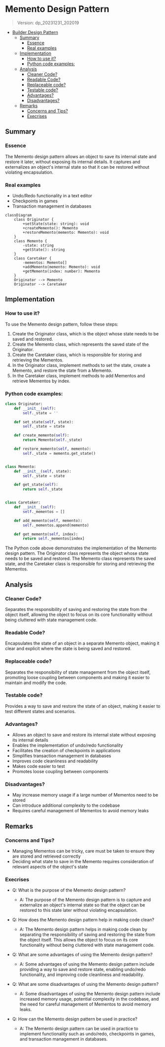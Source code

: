 
# Memento Design Pattern
> Version: dp_20231231_202019

- [Builder Design Pattern](#builder-design-pattern)
   * [Summary](#summary)
      + [Essence](#essence)
      + [Real examples](#real-examples)
   * [Implementation](#implementation)
      + [How to use it?](#how-to-use-it)
      + [Python code examples:](#python-code-examples)
   * [Analysis](#analysis)
      + [Cleaner Code?](#cleaner-code)
      + [Readable Code?](#readable-code)
      + [Replaceable code?](#replaceable-code)
      + [Testable code?](#testable-code)
      + [Advantages?](#advantages)
      + [Disadvantages?](#disadvantages)
   * [Remarks](#remarks)
      + [Concerns and Tips?](#concerns-and-tips)
      + [Execrises](#execrises)

## Summary

### Essence
The Memento design pattern allows an object to save its internal state and restore it later, without exposing its internal details. It captures and externalizes an object's internal state so that it can be restored without violating encapsulation.

### Real examples

- Undo/Redo functionality in a text editor
- Checkpoints in games
- Transaction management in databases


```mermaid
classDiagram
    class Originator {
        +setState(state: string): void
        +createMemento(): Memento
        +restoreMemento(memento: Memento): void
    }
    class Memento {
        -state: string
        +getState(): string
    }
    class Caretaker {
        -mementos: Memento[]
        +addMemento(memento: Memento): void
        +getMemento(index: number): Memento
    }
    Originator --> Memento
    Originator --> Caretaker
```

## Implementation
### How to use it?
To use the Memento design pattern, follow these steps:
1. Create the Originator class, which is the object whose state needs to be saved and restored.
2. Create the Memento class, which represents the saved state of the Originator.
3. Create the Caretaker class, which is responsible for storing and retrieving the Mementos.
4. In the Originator class, implement methods to set the state, create a Memento, and restore the state from a Memento.
5. In the Caretaker class, implement methods to add Mementos and retrieve Mementos by index.

### Python code examples:
```python
class Originator:
    def __init__(self):
        self._state = ''

    def set_state(self, state):
        self._state = state

    def create_memento(self):
        return Memento(self._state)

    def restore_memento(self, memento):
        self._state = memento.get_state()


class Memento:
    def __init__(self, state):
        self._state = state

    def get_state(self):
        return self._state


class Caretaker:
    def __init__(self):
        self._mementos = []

    def add_memento(self, memento):
        self._mementos.append(memento)

    def get_memento(self, index):
        return self._mementos[index]
```
The Python code above demonstrates the implementation of the Memento design pattern. The Originator class represents the object whose state needs to be saved and restored. The Memento class represents the saved state, and the Caretaker class is responsible for storing and retrieving the Mementos.   


## Analysis
### Cleaner Code?
Separates the responsibility of saving and restoring the state from the object itself, allowing the object to focus on its core functionality without being cluttered with state management code.

### Readable Code?
Encapsulates the state of an object in a separate Memento object, making it clear and explicit where the state is being saved and restored.

### Replaceable code?
Separates the responsibility of state management from the object itself, promoting loose coupling between components and making it easier to maintain and modify the code.

### Testable code?
Provides a way to save and restore the state of an object, making it easier to test different states and scenarios.

### Advantages?

- Allows an object to save and restore its internal state without exposing its internal details
- Enables the implementation of undo/redo functionality
- Facilitates the creation of checkpoints in applications
- Simplifies transaction management in databases
- Improves code cleanliness and readability
- Makes code easier to test
- Promotes loose coupling between components

### Disadvantages?

- May increase memory usage if a large number of Mementos need to be stored
- Can introduce additional complexity to the codebase
- Requires careful management of Mementos to avoid memory leaks


## Remarks
### Concerns and Tips?

- Managing Mementos can be tricky, care must be taken to ensure they are stored and retrieved correctly
- Deciding what state to save in the Memento requires consideration of relevant aspects of the object's state


### Execrises

- Q: What is the purpose of the Memento design pattern?

  - A: The purpose of the Memento design pattern is to capture and externalize an object's internal state so that the object can be restored to this state later without violating encapsulation.
- Q: How does the Memento design pattern help in making code clean?

  - A: The Memento design pattern helps in making code clean by separating the responsibility of saving and restoring the state from the object itself. This allows the object to focus on its core functionality without being cluttered with state management code.
- Q: What are some advantages of using the Memento design pattern?

  - A: Some advantages of using the Memento design pattern include providing a way to save and restore state, enabling undo/redo functionality, and improving code cleanliness and readability.
- Q: What are some disadvantages of using the Memento design pattern?

  - A: Some disadvantages of using the Memento design pattern include increased memory usage, potential complexity in the codebase, and the need for careful management of Mementos to avoid memory leaks.
- Q: How can the Memento design pattern be used in practice?

  - A: The Memento design pattern can be used in practice to implement functionality such as undo/redo, checkpoints in games, and transaction management in databases.


